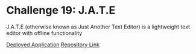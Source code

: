 # Challenge 19: J.A.T.E

J.A.T.E (otherwise known as Just Another Text Editor) is a lightweight text editor with offline functionality


[Deployed Application](https://jate-text-editor-s1a4.onrender.com/)
[Repository Link](https://github.com/Nihsad/pwa-text-editor)